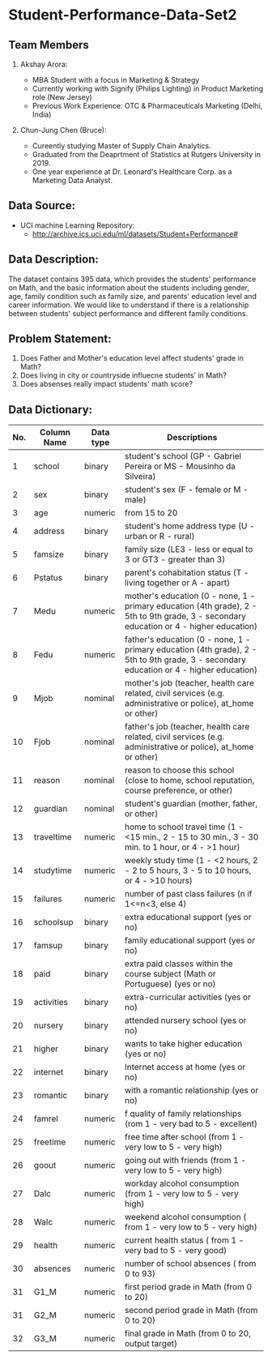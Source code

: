 # Student-Performance-Data-Set2

## Team Members
  1. Akshay Arora:
     - MBA Student with a focus in Marketing & Strategy
     - Currently working with Signify (Philips Lighting) in Product Marketing role (New Jersey)
     - Previous Work Experience: OTC & Pharmaceuticals Marketing (Delhi, India)
     
  2. Chun-Jung Chen (Bruce): 
     - Cureently studying Master of Supply Chain Analytics.
     - Graduated from the Deaprtment of Statistics at Rutgers University in 2019.
     - One year experience at Dr. Leonard's Healthcare Corp. as a Marketing Data Analyst.

## Data Source: 
- UCI machine Learning Repository:
  - http://archive.ics.uci.edu/ml/datasets/Student+Performance#

## Data Description:
The dataset contains 395 data, which provides the students' performance on Math, and the basic information about the students including gender, age, family condition such as family size, and parents' education level and career information. We would like to understand if there is a relationship between students' subject performance and different family conditions.


## Problem Statement:
1. Does Father and Mother's education level affect students' grade in Math?
2. Does living in city or countryside influecne students' in Math?
3. Does absenses really impact students' math score?


## Data Dictionary:
 No. | Column Name | Data type | Descriptions
------------ | ------------ | ------------- | -------------
1  | school | binary | student's school (GP - Gabriel Pereira or MS - Mousinho da Silveira)
2  | sex | binary  | student's sex (F - female or M - male)
3  | age | numeric  | from 15 to 20
4  | address|binary|student's home address type (U - urban or R - rural)
5|famsize|binary| family size (LE3 - less or equal to 3 or GT3 - greater than 3)
6| Pstatus|binary|parent's cohabitation status (T - living together or A - apart)
7| Medu|numeric|mother's education (0 - none, 1 - primary education (4th grade), 2 - 5th to 9th grade, 3 - secondary education or 4 - higher education)
8| Fedu|numeric| father's education (0 - none, 1 - primary education (4th grade), 2 - 5th to 9th grade, 3 - secondary education or 4 - higher education)
9| Mjob|nominal| mother's job (teacher, health care related, civil services (e.g. administrative or police), at_home or other)
10| Fjob| nominal|father's job (teacher, health care related, civil services (e.g. administrative or police), at_home or other)
11| reason|nominal| reason to choose this school (close to home, school reputation, course preference, or other)
12| guardian|nominal| student's guardian (mother, father, or other)
13| traveltime| numeric|home to school travel time (1 - <15 min., 2 - 15 to 30 min., 3 - 30 min. to 1 hour, or 4 - >1 hour)
14| studytime|numeric| weekly study time (1 - <2 hours, 2 - 2 to 5 hours, 3 - 5 to 10 hours, or 4 - >10 hours)
15| failures| numeric|number of past class failures (n if 1<=n<3, else 4)
16|schoolsup| binary|extra educational support (yes or no)
17| famsup| binary|family educational support (yes or no)
18| paid| binary|extra paid classes within the course subject (Math or Portuguese) (yes or no)
19| activities|binary| extra-curricular activities (yes or no)
20| nursery| binary|attended nursery school (yes or no)
21| higher|binary| wants to take higher education (yes or no)
22| internet| binary|Internet access at home (yes or no)
23| romantic | binary| with a romantic relationship (yes or no)
24| famrel |numeric| f quality of family relationships (rom 1 - very bad to 5 - excellent)
25| freetime |numeric|  free time after school (from 1 - very low to 5 - very high)
26| goout | numeric| going out with friends (from 1 - very low to 5 - very high)
27| Dalc | numeric| workday alcohol consumption (from 1 - very low to 5 - very high)
28| Walc |numeric| weekend alcohol consumption ( from 1 - very low to 5 - very high)
29| health | numeric|current health status ( from 1 - very bad to 5 - very good)
30| absences | numeric|number of school absences ( from 0 to 93)
31| G1_M|numeric|first period grade in Math (from 0 to 20)
31| G2_M|numeric|second period grade in Math (from 0 to 20)
32| G3_M|numeric|final grade in Math (from 0 to 20, output target)
